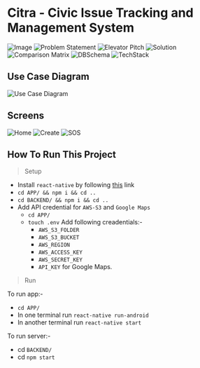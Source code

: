 # Citra - Civic Issue Tracking and Management System
![Image](https://github.com/Vineet-Sharma29/citra/blob/master/DOCS/0.png)
![Problem Statement](https://github.com/Vineet-Sharma29/citra/blob/master/DOCS/1.png)
![Elevator Pitch](https://github.com/Vineet-Sharma29/citra/blob/master/DOCS/2.png)
![Solution](https://github.com/Vineet-Sharma29/citra/blob/master/DOCS/3.png)
![Comparison Matrix](https://github.com/Vineet-Sharma29/citra/blob/master/DOCS/4.png)
![DBSchema](https://github.com/Vineet-Sharma29/citra/blob/master/DOCS/6.png)
![TechStack](https://github.com/Vineet-Sharma29/citra/blob/master/DOCS/7.png)

## Use Case Diagram
![Use Case Diagram](https://github.com/Vineet-Sharma29/citra/blob/master/DOCS/CITRA.png)

## Screens
![Home](https://github.com/Vineet-Sharma29/citra/blob/master/DOCS/s1.png)
![Create](https://github.com/Vineet-Sharma29/citra/blob/master/DOCS/s2.png)
![SOS](https://github.com/Vineet-Sharma29/citra/blob/master/DOCS/s3.png)

## How To Run This Project
> Setup
* Install `react-native` by following [this](https://facebook.github.io/react-native/docs/getting-started) link
* `cd APP/ && npm i && cd ..`
* `cd BACKEND/ && npm i && cd ..`
* Add API credential for `AWS-S3` and `Google Maps`
  * `cd APP/`
  * `touch .env`
  Add following creadentials:-
    * `AWS_S3_FOLDER`
    * `AWS_S3_BUCKET`
    * `AWS_REGION`
    * `AWS_ACCESS_KEY`
    * `AWS_SECRET_KEY`
    * `API_KEY` for Google Maps.
   
> Run

To run app:-
* `cd APP/`
* In one terminal run `react-native run-android`
* In another terminal run `react-native start`

To run server:-
* cd `BACKEND/`
* cd `npm start`

